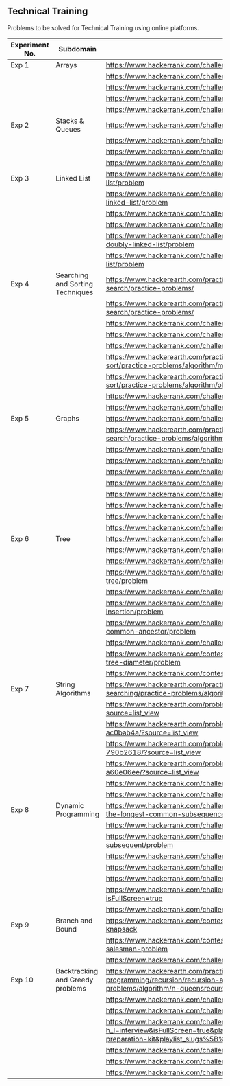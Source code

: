 ## Technical Training

Problems to be solved for Technical Training using online platforms.

| Experiment No. | Subdomain | Task |
| -------------- | --------- | ---- |
| Exp 1 | Arrays | https://www.hackerrank.com/challenges/arrays-ds/problem |
|		|          | https://www.hackerrank.com/challenges/2d-array/problem |
|		|          | https://www.hackerrank.com/challenges/dynamic-array/problem |
|		|          | https://www.hackerrank.com/challenges/array-left-rotation/problem |
|		|          | https://www.hackerrank.com/challenges/crush/problem |
| Exp 2 | Stacks & Queues | https://www.hackerrank.com/challenges/equal-stacks/problem |
|		|          | https://www.hackerrank.com/challenges/maximum-element/problem |
|		|          | https://www.hackerrank.com/challenges/truck-tour/problem |
|		|          | https://www.hackerrank.com/challenges/queue-using-two-stacks/problem |
| Exp 3 | Linked List | https://www.hackerrank.com/challenges/print-the-elements-of-a-linked-list/problem |
|		|          | https://www.hackerrank.com/challenges/insert-a-node-at-the-tail-of-a-linked-list/problem |
|		|          | https://www.hackerrank.com/challenges/compare-two-linked-lists/problem |
|		|          | https://www.hackerrank.com/challenges/reverse-a-linked-list/problem |
|		|          | https://www.hackerrank.com/challenges/insert-a-node-into-a-sorted-doubly-linked-list/problem |
|		|          | https://www.hackerrank.com/challenges/reverse-a-doubly-linked-list/problem |
| Exp 4 | Searching and Sorting Techniques | https://www.hackerearth.com/practice/algorithms/searching/linear-search/practice-problems/ |
|		|          | https://www.hackerearth.com/practice/algorithms/searching/binary-search/practice-problems/ |
|		|          | https://www.hackerrank.com/challenges/insertionsort1/problem |
|		|          | https://www.hackerrank.com/challenges/insertionsort2/problem |
|		|          | https://www.hackerrank.com/challenges/quicksort1/problem |
|		|          | https://www.hackerearth.com/practice/algorithms/sorting/bubble-sort/practice-problems/algorithm/min-max-difference/ |
|		|          | https://www.hackerearth.com/practice/algorithms/sorting/selection-sort/practice-problems/algorithm/old-keypad-in-a-foreign-land-24/ |
|		|          | https://www.hackerrank.com/challenges/countingsort1/problem |
|		|          | https://www.hackerrank.com/challenges/countingsort2/problem |
| Exp 5 | Graphs | https://www.hackerrank.com/challenges/bfsshortreach/problem | 
|		|          | https://www.hackerearth.com/practice/algorithms/graphs/breadth-first-search/practice-problems/algorithm/monk-and-the-islands/ |
|		|          | https://www.hackerrank.com/challenges/torque-and-development/problem |
|		|          | https://www.hackerrank.com/challenges/kruskalmstrsub/problem |
|		|          | https://www.hackerrank.com/challenges/primsmstsub/problem |
|		|          | https://www.hackerrank.com/challenges/dijkstrashortreach/problem |
|		|          | https://www.hackerrank.com/challenges/minimum-mst-graph/problem |
|		|          | https://www.hackerrank.com/challenges/clique/problem |
|		|          | https://www.hackerrank.com/challenges/crab-graphs/problem |
|		|          | https://www.hackerrank.com/challenges/the-quickest-way-up/problem |
| Exp 6 | Tree |	https://www.hackerrank.com/challenges/tree-preorder-traversal/problem |
|		|          | https://www.hackerrank.com/challenges/tree-postorder-traversal/problem |
|		|          | https://www.hackerrank.com/challenges/tree-inorder-traversal/problem |
|		|          | https://www.hackerrank.com/challenges/tree-height-of-a-binary-tree/problem |
|		|          | https://www.hackerrank.com/challenges/tree-level-order-traversal/problem |
|		|          | https://www.hackerrank.com/challenges/binary-search-tree-insertion/problem |
|		|          | https://www.hackerrank.com/challenges/binary-search-tree-lowest-common-ancestor/problem |
|		|          | https://www.hackerrank.com/challenges/self-balancing-tree/problem |
|		|          | https://www.hackerrank.com/contests/hourrank-19/challenges/maximal-tree-diameter/problem |
|		|          | https://www.hackerrank.com/contests/101hack33/challenges/longest-path |
| Exp 7 | String Algorithms | https://www.hackerearth.com/practice/algorithms/string-algorithm/string-searching/practice-problems/algorithm/string-4-d1093b86/ |
|		|          | https://www.hackerearth.com/problem/algorithm/beauty-factor-bab8f334/?source=list_view |
|		|          | https://www.hackerearth.com/problem/algorithm/make-them-equal-ac0bab4a/?source=list_view |
|		|          | https://www.hackerearth.com/problem/algorithm/hidden-leaf-village-790b2618/?source=list_view |
|		|          | https://www.hackerearth.com/problem/algorithm/find-the-vaccine-a60e06ee/?source=list_view |
|		|          | https://www.hackerrank.com/challenges/camelcase/problem |
|		|          | https://www.hackerrank.com/challenges/strong-password/problem |
| Exp 8 | Dynamic Programming | https://www.hackerrank.com/challenges/dynamic-programming-classics-the-longest-common-subsequence/problem |
|		|          | https://www.hackerrank.com/challenges/unbounded-knapsack/problem |
|		|          | https://www.hackerrank.com/challenges/longest-increasing-subsequent/problem |
|		|          | https://www.hackerrank.com/challenges/travel-around-the-world/problem |
|		|          | https://www.hackerrank.com/challenges/extremum-permutations/problem |
|		|          | https://www.hackerrank.com/challenges/coin-change/problem |
|		|          | https://www.hackerrank.com/challenges/kingdom-division/problem?isFullScreen=true |
|		|          | https://www.hackerrank.com/challenges/sherlock-and-cost/problem |
| Exp 9 | Branch and Bound | https://www.hackerrank.com/contests/srin-aadc03/challenges/classic-01-knapsack |
|		|          | https://www.hackerrank.com/contests/bitsg-ai-lab-2/challenges/travelling-salesman-problem |
|		|          | https://www.hackerrank.com/challenges/assignment/problem |
| Exp 10 | Backtracking and Greedy problems | https://www.hackerearth.com/practice/basic-programming/recursion/recursion-and-backtracking/practice-problems/algorithm/n-queensrecursion-tutorial/ |
|		|          | https://www.hackerrank.com/challenges/subset-sum/problem |
|		|          | https://www.hackerrank.com/challenges/queens-on-board/problem |
|		|          | https://www.hackerrank.com/challenges/recursive-digit-sum/problem?h_l=interview&isFullScreen=true&playlist_slugs%5B%5D%5B%5D=interview-preparation-kit&playlist_slugs%5B%5D%5B%5D=recursion-backtracking |
|		|          | https://www.hackerrank.com/challenges/prime-digit-sums/problem |
|		|          | https://www.hackerrank.com/challenges/hr-city/problem |
|		|          | https://www.hackerrank.com/challenges/luck-balance/problem |
